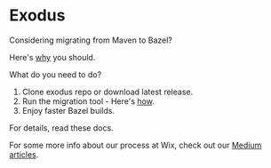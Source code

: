 # Exodus

Considering migrating from Maven to Bazel?

Here's [why](exodus-intro.md) you should.

What do you need to do?
1. Clone exodus repo or download latest release.	
2. Run the migration tool - Here's [how](how-to-run-bazel-locally.md).
3. Enjoy faster Bazel builds.

For details, read these docs.

For some more info about our process at Wix, check out our [Medium articles](https://medium.com/wix-engineering/migrating-to-bazel-from-maven-or-gradle-5-crucial-questions-you-should-ask-yourself-f23ac6bca070).

